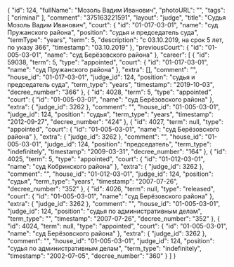 {
    "id": 124,
    "fullName": "Мозоль Вадим Иванович",
    "photoURL": "",
    "tags": [
        "criminal"
    ],
    "comment": "375163221591",
    "layout": "judge",
    "title": "Судья Мозоль Вадим Иванович",
    "court": {
        "id": "01-017-03-01",
        "name": "суд Пружанского района",
        "position": "судья и председатель суда",
        "termType": "years",
        "term": 5,
        "description": "c 03.10.2019, на срок 5 лет, по указу 366",
        "timestamp": "03.10.2019"
    },
    "previousCourt": {
        "id": "01-005-03-01",
        "name": "суд Берёзовского района"
    },
    "career": [
        {
            "id": 59038,
            "term": 5,
            "type": "appointed",
            "court": {
                "id": "01-017-03-01",
                "name": "суд Пружанского района"
            },
            "extra": [],
            "comment": "",
            "house_id": "01-017-03-01",
            "judge_id": 124,
            "position": "судья и председатель суда",
            "term_type": "years",
            "timestamp": "2019-10-03",
            "decree_number": "366"
        },
        {
            "id": 4028,
            "term": 5,
            "type": "appointed",
            "court": {
                "id": "01-005-03-01",
                "name": "суд Берёзовского района"
            },
            "extra": {
                "judge_id": 3262
            },
            "comment": "",
            "house_id": "01-005-03-01",
            "judge_id": 124,
            "position": "судья",
            "term_type": "years",
            "timestamp": "2012-09-27",
            "decree_number": "424"
        },
        {
            "id": 4027,
            "term": null,
            "type": "appointed",
            "court": {
                "id": "01-005-03-01",
                "name": "суд Берёзовского района"
            },
            "extra": {
                "judge_id": 3262
            },
            "comment": "",
            "house_id": "01-005-03-01",
            "judge_id": 124,
            "position": "председатель",
            "term_type": "indefinitely",
            "timestamp": "2009-03-31",
            "decree_number": "164"
        },
        {
            "id": 4025,
            "term": 5,
            "type": "appointed",
            "court": {
                "id": "01-012-03-01",
                "name": "суд Кобринского района"
            },
            "extra": {
                "judge_id": 3262
            },
            "comment": "",
            "house_id": "01-012-03-01",
            "judge_id": 124,
            "position": "судья",
            "term_type": "years",
            "timestamp": "2007-07-26",
            "decree_number": "352"
        },
        {
            "id": 4026,
            "term": null,
            "type": "released",
            "court": {
                "id": "01-005-03-01",
                "name": "суд Берёзовского района"
            },
            "extra": {
                "judge_id": 3262
            },
            "comment": "",
            "house_id": "01-005-03-01",
            "judge_id": 124,
            "position": "судья по административным делам",
            "term_type": "",
            "timestamp": "2007-07-26",
            "decree_number": "352"
        },
        {
            "id": 4024,
            "term": null,
            "type": "appointed",
            "court": {
                "id": "01-005-03-01",
                "name": "суд Берёзовского района"
            },
            "extra": {
                "judge_id": 3262
            },
            "comment": "",
            "house_id": "01-005-03-01",
            "judge_id": 124,
            "position": "судья по административным делам",
            "term_type": "indefinitely",
            "timestamp": "2002-07-05",
            "decree_number": "360"
        }
    ]
}